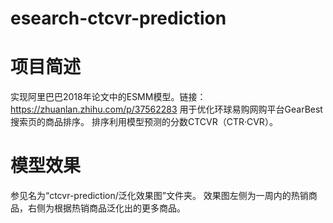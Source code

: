 esearch-ctcvr-prediction
========
项目简述
========
实现阿里巴巴2018年论文中的ESMM模型。链接：https://zhuanlan.zhihu.com/p/37562283
用于优化环球易购网购平台GearBest搜索页的商品排序。
排序利用模型预测的分数CTCVR（CTR·CVR）。

模型效果
========
参见名为“ctcvr-prediction/泛化效果图”文件夹。
效果图左侧为一周内的热销商品，右侧为根据热销商品泛化出的更多商品。
